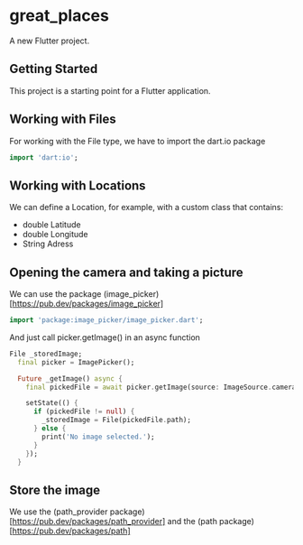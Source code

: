 # great_places

A new Flutter project.

## Getting Started

This project is a starting point for a Flutter application.

## Working with Files
For working with the File type, we have to import the dart.io package
```dart
import 'dart:io';
```

## Working with Locations
We can define a Location, for example, with a custom class that contains:
- double Latitude
- double Longitude
- String Adress

## Opening the camera and taking a picture
We can use the package (image_picker)[https://pub.dev/packages/image_picker]
```dart
import 'package:image_picker/image_picker.dart';
```
And just call picker.getImage() in an async function
```dart
File _storedImage;
  final picker = ImagePicker();

  Future _getImage() async {
    final pickedFile = await picker.getImage(source: ImageSource.camera);

    setState(() {
      if (pickedFile != null) {
        _storedImage = File(pickedFile.path);
      } else {
        print('No image selected.');
      }
    });
  }
```

## Store the image
We use the (path_provider package)[https://pub.dev/packages/path_provider] and the (path package)[https://pub.dev/packages/path]